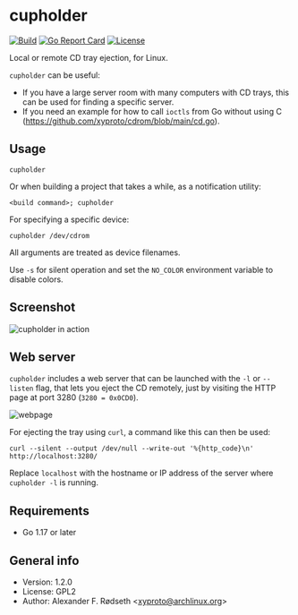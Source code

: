 # cupholder
[![Build](https://github.com/xyproto/cupholder/actions/workflows/test.yml/badge.svg)](https://github.com/xyproto/cupholder/actions/workflows/test.yml) [![Go Report Card](https://goreportcard.com/badge/github.com/xyproto/cupholder)](https://goreportcard.com/report/github.com/xyproto/cupholder) [![License](https://img.shields.io/badge/License-GPL2-brightgreen)](https://raw.githubusercontent.com/xyproto/cupholder/master/LICENSE)

Local or remote CD tray ejection, for Linux.

`cupholder` can be useful:

* If you have a large server room with many computers with CD trays, this can be used for finding a specific server.
* If you need an example for how to call `ioctls` from Go without using C (https://github.com/xyproto/cdrom/blob/main/cd.go).

## Usage

    cupholder

Or when building a project that takes a while, as a notification utility:

    <build command>; cupholder

For specifying a specific device:

    cupholder /dev/cdrom

All arguments are treated as device filenames.

Use `-s` for silent operation and set the `NO_COLOR` environment variable to disable colors.

## Screenshot

![cupholder in action](img/screenshot.png)

## Web server

`cupholder` includes a web server that can be launched with the `-l` or `--listen` flag, that lets you eject the CD remotely, just by visiting the HTTP page at port 3280 (`3280 = 0x0CD0`).

![webpage](img/httpserver.png)

For ejecting the tray using `curl`, a command like this can then be used:

    curl --silent --output /dev/null --write-out '%{http_code}\n' http://localhost:3280/

Replace `localhost` with the hostname or IP address of the server where `cupholder -l` is running.

## Requirements

* Go 1.17 or later

## General info

* Version: 1.2.0
* License: GPL2
* Author: Alexander F. Rødseth &lt;xyproto@archlinux.org&gt;
